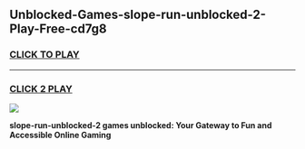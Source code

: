 
## Unblocked-Games-slope-run-unblocked-2-Play-Free-cd7g8
<h3>
<a href="https://premium76.site?title=slope-run-unblocked-2&ref=23A">CLICK TO PLAY</a></h3>
<hr>

<h3>
<a href="https://premium76.site?title=slope-run-unblocked-2&ref=23A">CLICK 2 PLAY</a>
  
</h3>

<a href="https://premium76.site?title=slope-run-unblocked-2&ref=23A"><img src="https://clearcache.store/games.png"></a>


**slope-run-unblocked-2 games unblocked: Your Gateway to Fun and Accessible Online Gaming**

